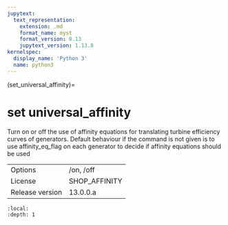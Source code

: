 ```yaml
---
jupytext:
  text_representation:
    extension: .md
    format_name: myst
    format_version: 0.13
    jupytext_version: 1.13.8
kernelspec:
  display_name: 'Python 3'
  name: python3
---
```


(set_universal_affinity)=
# set universal_affinity
Turn on or off the use of affinity equations for translating turbine efficiency curves of generators. Default behaviour if the command is not given is to use affinity_eq_flag on each generator to decide if affinity equations should be used

|   |   |
|---|---|
|Options|/on, /off|
|License|SHOP_AFFINITY|
|Release version|13.0.0.a|

```{contents}
:local:
:depth: 1
```





